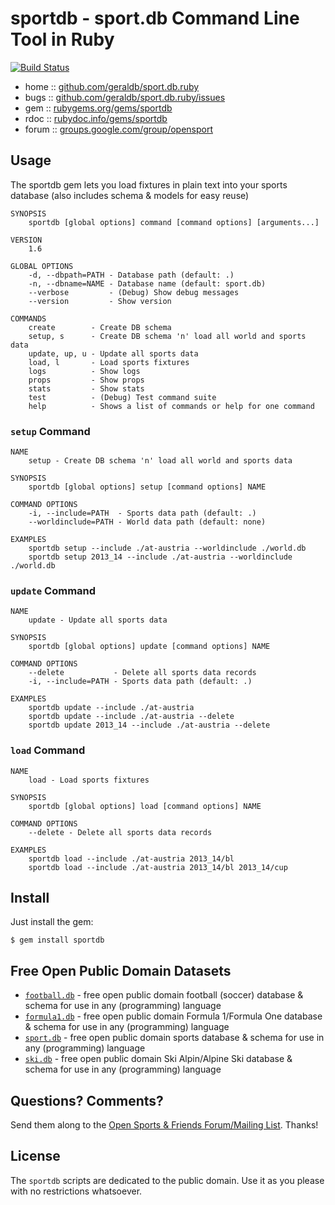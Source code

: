 # sportdb - sport.db Command Line Tool in Ruby

[![Build Status](https://secure.travis-ci.org/geraldb/sport.db.ruby.png?branch=master)](http://travis-ci.org/geraldb/sport.db.ruby)

* home  :: [github.com/geraldb/sport.db.ruby](https://github.com/geraldb/sport.db.ruby)
* bugs  :: [github.com/geraldb/sport.db.ruby/issues](https://github.com/geraldb/sport.db.ruby/issues)
* gem   :: [rubygems.org/gems/sportdb](https://rubygems.org/gems/sportdb)
* rdoc  :: [rubydoc.info/gems/sportdb](http://rubydoc.info/gems/sportdb)
* forum :: [groups.google.com/group/opensport](https://groups.google.com/group/opensport)


## Usage

The sportdb gem lets you load fixtures in plain text into your sports database (also includes schema & models for easy reuse) 

~~~
SYNOPSIS
    sportdb [global options] command [command options] [arguments...]

VERSION
    1.6

GLOBAL OPTIONS
    -d, --dbpath=PATH - Database path (default: .)
    -n, --dbname=NAME - Database name (default: sport.db)
    --verbose         - (Debug) Show debug messages
    --version         - Show version

COMMANDS
    create        - Create DB schema
    setup, s      - Create DB schema 'n' load all world and sports data
    update, up, u - Update all sports data
    load, l       - Load sports fixtures
    logs          - Show logs
    props         - Show props
    stats         - Show stats
    test          - (Debug) Test command suite
    help          - Shows a list of commands or help for one command
~~~


### `setup` Command

~~~
NAME
    setup - Create DB schema 'n' load all world and sports data

SYNOPSIS
    sportdb [global options] setup [command options] NAME

COMMAND OPTIONS
    -i, --include=PATH  - Sports data path (default: .)
    --worldinclude=PATH - World data path (default: none)

EXAMPLES
    sportdb setup --include ./at-austria --worldinclude ./world.db
    sportdb setup 2013_14 --include ./at-austria --worldinclude ./world.db
~~~


### `update` Command

~~~
NAME
    update - Update all sports data

SYNOPSIS
    sportdb [global options] update [command options] NAME

COMMAND OPTIONS
    --delete           - Delete all sports data records
    -i, --include=PATH - Sports data path (default: .)

EXAMPLES
    sportdb update --include ./at-austria
    sportdb update --include ./at-austria --delete
    sportdb update 2013_14 --include ./at-austria --delete
~~~

### `load` Command

~~~
NAME
    load - Load sports fixtures

SYNOPSIS
    sportdb [global options] load [command options] NAME

COMMAND OPTIONS
    --delete - Delete all sports data records

EXAMPLES
    sportdb load --include ./at-austria 2013_14/bl
    sportdb load --include ./at-austria 2013_14/bl 2013_14/cup
~~~


## Install

Just install the gem:

    $ gem install sportdb


## Free Open Public Domain Datasets

- [`football.db`](https://github.com/openfootball) - free open public domain football (soccer) database & schema for use in any (programming) language
- [`formula1.db`](https://github.com/geraldb/formula1.db) - free open public domain Formula 1/Formula One database & schema for use in any (programming) language 
- [`sport.db`](https://github.com/geraldb/sport.db) - free open public domain sports database & schema for use in any (programming) language
- [`ski.db`](https://github.com/geraldb/ski.db) - free open public domain Ski Alpin/Alpine Ski database & schema for use in any (programming) language 


## Questions? Comments?

Send them along to the
[Open Sports & Friends Forum/Mailing List](http://groups.google.com/group/opensport).
Thanks!

## License

The `sportdb` scripts are dedicated to the public domain.
Use it as you please with no restrictions whatsoever.